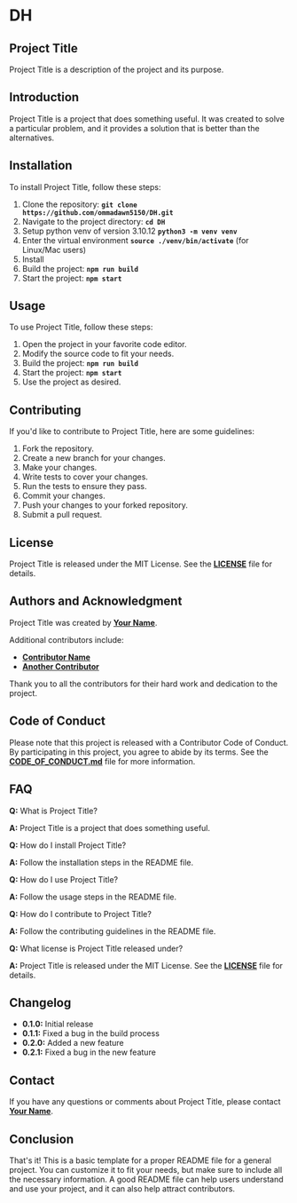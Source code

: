 # **DH**

## **Project Title**

Project Title is a description of the project and its purpose.

## **Introduction**

Project Title is a project that does something useful. It was created to solve a particular problem, and it provides a solution that is better than the alternatives.

## **Installation**

To install Project Title, follow these steps:

1. Clone the repository: **`git clone https://github.com/ommadawn5150/DH.git`**
2. Navigate to the project directory: **`cd DH`**
3. Setup python venv of version 3.10.12 **`python3 -m venv venv`**
4. Enter the virtual environment **`source ./venv/bin/activate`** (for Linux/Mac users)
5. Install 
6. Build the project: **`npm run build`**
7. Start the project: **`npm start`**

## **Usage**

To use Project Title, follow these steps:

1. Open the project in your favorite code editor.
2. Modify the source code to fit your needs.
3. Build the project: **`npm run build`**
4. Start the project: **`npm start`**
5. Use the project as desired.

## **Contributing**

If you'd like to contribute to Project Title, here are some guidelines:

1. Fork the repository.
2. Create a new branch for your changes.
3. Make your changes.
4. Write tests to cover your changes.
5. Run the tests to ensure they pass.
6. Commit your changes.
7. Push your changes to your forked repository.
8. Submit a pull request.

## **License**

Project Title is released under the MIT License. See the **[LICENSE](https://www.blackbox.ai/share/LICENSE)** file for details.

## **Authors and Acknowledgment**

Project Title was created by **[Your Name](https://github.com/username)**.

Additional contributors include:

- **[Contributor Name](https://github.com/contributor-name)**
- **[Another Contributor](https://github.com/another-contributor)**

Thank you to all the contributors for their hard work and dedication to the project.

## **Code of Conduct**

Please note that this project is released with a Contributor Code of Conduct. By participating in this project, you agree to abide by its terms. See the **[CODE_OF_CONDUCT.md](https://www.blackbox.ai/share/CODE_OF_CONDUCT.md)** file for more information.

## **FAQ**

**Q:** What is Project Title?

**A:** Project Title is a project that does something useful.

**Q:** How do I install Project Title?

**A:** Follow the installation steps in the README file.

**Q:** How do I use Project Title?

**A:** Follow the usage steps in the README file.

**Q:** How do I contribute to Project Title?

**A:** Follow the contributing guidelines in the README file.

**Q:** What license is Project Title released under?

**A:** Project Title is released under the MIT License. See the **[LICENSE](https://www.blackbox.ai/share/LICENSE)** file for details.

## **Changelog**

- **0.1.0:** Initial release
- **0.1.1:** Fixed a bug in the build process
- **0.2.0:** Added a new feature
- **0.2.1:** Fixed a bug in the new feature

## **Contact**

If you have any questions or comments about Project Title, please contact **[Your Name](you@example.com)**.

## **Conclusion**

That's it! This is a basic template for a proper README file for a general project. You can customize it to fit your needs, but make sure to include all the necessary information. A good README file can help users understand and use your project, and it can also help attract contributors.
